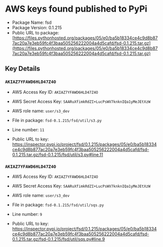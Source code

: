 # AWS keys found published to PyPi

* Package Name: fsd
* Package Version: 0.1.215
* Public URL to package: [https://files.pythonhosted.org/packages/05/e0/ba5b18334ce4c9d8b877ac20a7e3eb59fc4f3baa505256222004a4d5cafd/fsd-0.1.215.tar.gz](https://files.pythonhosted.org/packages/05/e0/ba5b18334ce4c9d8b877ac20a7e3eb59fc4f3baa505256222004a4d5cafd/fsd-0.1.215.tar.gz)

## Key Details

### `AKIAZ7YFAWD6HLD47Z4O`

* AWS Access Key ID: `AKIAZ7YFAWD6HLD47Z4O`
* AWS Secret Access Key: `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` 
* AWS role name: `user/s3_dev`
* File in package: `fsd-0.1.215/fsd/util/s3.py`
* Line number: `11`

* Public URL to key: https://inspector.pypi.io/project/fsd/0.1.215/packages/05/e0/ba5b18334ce4c9d8b877ac20a7e3eb59fc4f3baa505256222004a4d5cafd/fsd-0.1.215.tar.gz/fsd-0.1.215/fsd/util/s3.py#line.11



### `AKIAZ7YFAWD6HLD47Z4O`

* AWS Access Key ID: `AKIAZ7YFAWD6HLD47Z4O`
* AWS Secret Access Key: `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` 
* AWS role name: `user/s3_dev`
* File in package: `fsd-0.1.215/fsd/util/sqs.py`
* Line number: `9`

* Public URL to key: https://inspector.pypi.io/project/fsd/0.1.215/packages/05/e0/ba5b18334ce4c9d8b877ac20a7e3eb59fc4f3baa505256222004a4d5cafd/fsd-0.1.215.tar.gz/fsd-0.1.215/fsd/util/sqs.py#line.9


